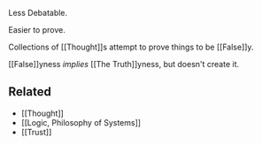 Less Debatable.

Easier to prove.

Collections of [[Thought]]s attempt to prove things to be [[False]]y.

[[False]]yness *implies* [[The Truth]]yness, but doesn't create it.

Related
---
- [[Thought]]
- [[Logic, Philosophy of Systems]]
- [[Trust]]